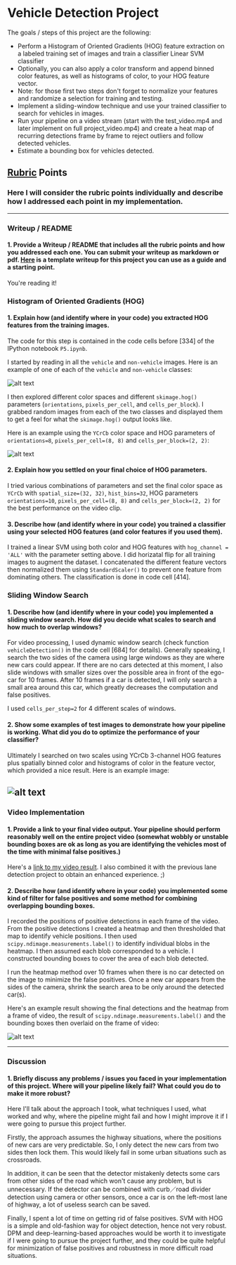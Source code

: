 # **Vehicle Detection Project**

The goals / steps of this project are the following:

* Perform a Histogram of Oriented Gradients (HOG) feature extraction on a labeled training set of images and train a classifier Linear SVM classifier
* Optionally, you can also apply a color transform and append binned color features, as well as histograms of color, to your HOG feature vector. 
* Note: for those first two steps don't forget to normalize your features and randomize a selection for training and testing.
* Implement a sliding-window technique and use your trained classifier to search for vehicles in images.
* Run your pipeline on a video stream (start with the test_video.mp4 and later implement on full project_video.mp4) and create a heat map of recurring detections frame by frame to reject outliers and follow detected vehicles.
* Estimate a bounding box for vehicles detected.

[//]: # (Image References)
[image1]: ./output_images/example_images.png
[image2]: ./output_images/example_hogs.png
[image3]: ./output_images/out_img.png
[image4]: ./output_images/final_heat.png
[video1]: ./project_video.mp4

## [Rubric](https://review.udacity.com/#!/rubrics/513/view) Points
### Here I will consider the rubric points individually and describe how I addressed each point in my implementation.  

---
### Writeup / README

#### 1. Provide a Writeup / README that includes all the rubric points and how you addressed each one.  You can submit your writeup as markdown or pdf.  [Here](https://github.com/udacity/CarND-Vehicle-Detection/blob/master/writeup_template.md) is a template writeup for this project you can use as a guide and a starting point.  

You're reading it!

### Histogram of Oriented Gradients (HOG)

#### 1. Explain how (and identify where in your code) you extracted HOG features from the training images.

The code for this step is contained in the code cells before [334] of the IPython notebook `P5.ipynb`.  

I started by reading in all the `vehicle` and `non-vehicle` images.  Here is an example of one of each of the `vehicle` and `non-vehicle` classes:

![alt text][image1]

I then explored different color spaces and different `skimage.hog()` parameters (`orientations`, `pixels_per_cell`, and `cells_per_block`).  I grabbed random images from each of the two classes and displayed them to get a feel for what the `skimage.hog()` output looks like.

Here is an example using the `YCrCb` color space and HOG parameters of `orientations=8`, `pixels_per_cell=(8, 8)` and `cells_per_block=(2, 2)`:

![alt text][image2]


#### 2. Explain how you settled on your final choice of HOG parameters.

I tried various combinations of parameters and set the final color space as `YCrCb` with `spatial_size=(32, 32)`, `hist_bins=32`, HOG parameters `orientations=10`, `pixels_per_cell=(8, 8)` and `cells_per_block=(2, 2)` for the best performance on the video clip.

#### 3. Describe how (and identify where in your code) you trained a classifier using your selected HOG features (and color features if you used them).

I trained a linear SVM using both color and HOG features with `hog_channel = 'ALL'` with the parameter setting above. I did horizatal flip for all training images to augment the dataset. I concatenated the different feature vectors then normalized them using `StandardScaler()` to prevent one feature from dominating others. The classification is done in code cell [414].

### Sliding Window Search

#### 1. Describe how (and identify where in your code) you implemented a sliding window search.  How did you decide what scales to search and how much to overlap windows?

For video processing, I used dynamic window search (check function `vehicleDetection()` in the code cell [684] for details). Generally speaking, I search the two sides of the camera using large windows as they are where new cars could appear. If there are no cars detected at this moment, I also slide windows with smaller sizes over the possible area in front of the ego-car for 10 frames. After 10 frames if a car is detected, I will only search a small area around this car, which greatly decreases the computation and false positives. 

I used `cells_per_step=2` for 4 different scales of windows.

#### 2. Show some examples of test images to demonstrate how your pipeline is working.  What did you do to optimize the performance of your classifier?

Ultimately I searched on two scales using YCrCb 3-channel HOG features plus spatially binned color and histograms of color in the feature vector, which provided a nice result.  Here is an example image:

![alt text][image3]
---

### Video Implementation

#### 1. Provide a link to your final video output.  Your pipeline should perform reasonably well on the entire project video (somewhat wobbly or unstable bounding boxes are ok as long as you are identifying the vehicles most of the time with minimal false positives.)
Here's a [link to my video result](./project_video.mp4). I also combined it with the previous lane detection project to obtain an enhanced experience. ;)


#### 2. Describe how (and identify where in your code) you implemented some kind of filter for false positives and some method for combining overlapping bounding boxes.

I recorded the positions of positive detections in each frame of the video.  From the positive detections I created a heatmap and then thresholded that map to identify vehicle positions.  I then used `scipy.ndimage.measurements.label()` to identify individual blobs in the heatmap.  I then assumed each blob corresponded to a vehicle.  I constructed bounding boxes to cover the area of each blob detected. 

I run the heatmap method over 10 frames when there is no car detected on the image to minimize the false positives. Once a new car appears from the sides of the camera, shrink the search area to be only around the detected car(s).

Here's an example result showing the final detections and the heatmap from a frame of video, the result of `scipy.ndimage.measurements.label()` and the bounding boxes then overlaid on the frame of video:

![alt text][image4]

---

### Discussion

#### 1. Briefly discuss any problems / issues you faced in your implementation of this project.  Where will your pipeline likely fail?  What could you do to make it more robust?

Here I'll talk about the approach I took, what techniques I used, what worked and why, where the pipeline might fail and how I might improve it if I were going to pursue this project further.  

Firstly, the approach assumes the highway situations, where the positions of new cars are very predictable. So, I only detect the new cars from two sides then lock them. This would likely fail in some urban situations such as crossroads.

In addition, it can be seen that the detector mistakenly detects some cars from other sides of the road which won't cause any problem, but is unnecessary. If the detector can be combined with curb／road divider detection using camera or other sensors, once a car is on the left-most lane of highway, a lot of useless search can be saved. 

Finally, I spent a lot of time on getting rid of false positives. SVM with HOG is a simple and old-fashion way for object detection, hence not very robust. DPM and deep-learning-based approaches would be worth it to investigate if I were going to pursue the project further, and they could be quite helpful for minimization of false positives and robustness in more difficult road situations.

